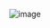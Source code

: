 ![image](https://github.com/egg883/Egglington-Discord-bot/assets/106391253/31628327-b63f-4dbf-81f0-46cb25edae2f)
